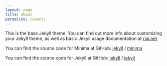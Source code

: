 ```yaml
---
layout: page
title: About
permalink: /about/
---
```


This is the base Jekyll theme. You can find out more info about customizing your Jekyll theme, as well as basic Jekyll usage documentation at [riaj.net](https://riaj.net/)

You can find the source code for Minima at GitHub:
[jekyll][jekyll-organization] /
[minima](https://github.com/jekyll/minima)

You can find the source code for Jekyll at GitHub:
[jekyll][jekyll-organization] /
[jekyll](https://github.com/jekyll/jekyll)


[jekyll-organization]: https://github.com/jekyll
